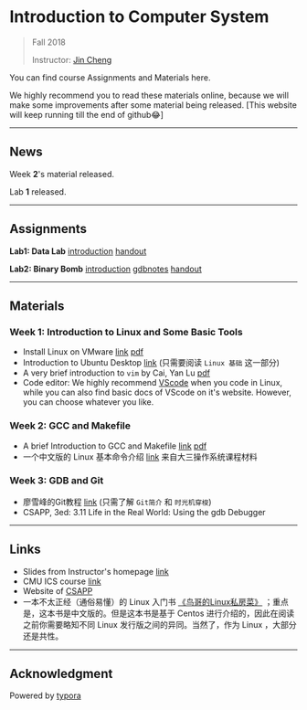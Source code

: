 # Introduction to Computer System

> Fall 2018
>
> Instructor: [Jin Cheng](http://homepage.fudan.edu.cn/chengjin/)

You can find course Assignments and Materials here.

We highly recommend you to read these materials online, because we will make some improvements after some material being released. [This website will keep running till the end of github😂]

---

## News

Week **2**'s material released.

Lab **1** released.

---

## Assignments

**Lab1: Data Lab** [introduction](./labs/datalab.pdf) [handout](./labs/datalab-handout.tar)

**Lab2: Binary Bomb** [introduction](./labs/Lab2.pdf) [gdbnotes](./labs/gdbnotes-ia32.pdf) [handout](./labs/bomb.tar)

---

## Materials

### Week 1: Introduction to Linux and Some Basic Tools

- Install Linux on VMware [link](https://ics-fudan.github.io/week1/virtual-machine.html) [pdf](https://ics-fudan.github.io/week1/virtual-machine.pdf)
- Introduction to Ubuntu Desktop [link](http://wiki.ubuntu.org.cn/Ubuntu桌面入门指南#Linux_.E5.9F.BA.E7.A1.80) (只需要阅读 `Linux 基础` 这一部分) 
- A very brief introduction to `vim` by Cai, Yan Lu [pdf](https://ics-fudan.github.io/week1/vim简单讲解.pdf)
- Code editor: We highly recommend [VScode](https://code.visualstudio.com) when you code in Linux, while you can also find basic docs of VScode on it's website. However, you can choose whatever you like.

### Week 2: GCC and Makefile

- A brief Introduction to GCC and Makefile [link](./week2/gcc_and_makefile.html) [pdf](./week2/gcc_and_makefile.pdf) 
- 一个中文版的 Linux 基本命令介绍 [link](https://objectkuan.gitbooks.io/ucore-docs/lab0/lab0_2_2_3_install.html)   来自大三操作系统课程材料

### Week 3: GDB and Git

- 廖雪峰的Git教程 [link](https://www.liaoxuefeng.com/wiki/0013739516305929606dd18361248578c67b8067c8c017b000) (只需了解 `Git简介` 和 `时光机穿梭`)
- CSAPP, 3ed: 3.11 Life in the Real World: Using the gdb Debugger

---

## Links

- Slides from Instructor's homepage [link](http://homepage.fudan.edu.cn/chengjin/courses/)
- CMU ICS course [link](http://www.cs.cmu.edu/~213/)
- Website of [CSAPP](http://www.csapp.cs.cmu.edu)
- 一本不太正经（通俗易懂）的 Linux 入门书 [《鸟哥的Linux私房菜》](http://cn.linux.vbird.org) ；重点是，这本书是中文版的。但是这本书是基于 Centos 进行介绍的，因此在阅读之前你需要略知不同 Linux 发行版之间的异同。当然了，作为 Linux ，大部分还是共性。

---

## Acknowledgment

Powered by [typora](https://typora.io)

